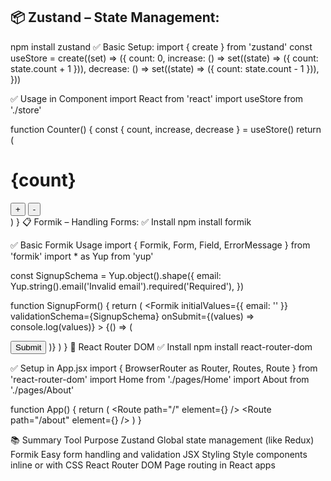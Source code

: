 ## 📦 Zustand – State Management:
npm install zustand
✅ Basic Setup:
import { create } from 'zustand'
const useStore = create((set) => ({
  count: 0,
  increase: () => set((state) => ({ count: state.count + 1 })),
  decrease: () => set((state) => ({ count: state.count - 1 })),
}))

✅ Usage in Component
import React from 'react'
import useStore from './store'

function Counter() {
  const { count, increase, decrease } = useStore()
  return (
    <div>
      <h1>{count}</h1>
      <button onClick={increase}>+</button>
      <button onClick={decrease}>-</button>
    </div>
  )
}
📋 Formik – Handling Forms:
✅ Install
npm install formik

✅ Basic Formik Usage
import { Formik, Form, Field, ErrorMessage } from 'formik'
import * as Yup from 'yup'

const SignupSchema = Yup.object().shape({
  email: Yup.string().email('Invalid email').required('Required'),
})

function SignupForm() {
  return (
    <Formik
      initialValues={{ email: '' }}
      validationSchema={SignupSchema}
      onSubmit={(values) => console.log(values)}
    >
      {() => (
        <Form>
          <Field name="email" type="email" />
          <ErrorMessage name="email" component="div" />
          <button type="submit">Submit</button>
        </Form>
      )}
    </Formik>
  )
}
🚦 React Router DOM
✅ Install
npm install react-router-dom

✅ Setup in App.jsx
import { BrowserRouter as Router, Routes, Route } from 'react-router-dom'
import Home from './pages/Home'
import About from './pages/About'

function App() {
  return (
    <Router>
      <Routes>
        <Route path="/" element={<Home />} />
        <Route path="/about" element={<About />} />
      </Routes>
    </Router>
  )
}

📚 Summary
Tool	Purpose
Zustand	Global state management (like Redux)
Formik	Easy form handling and validation
JSX Styling	Style components inline or with CSS
React Router DOM	Page routing in React apps

